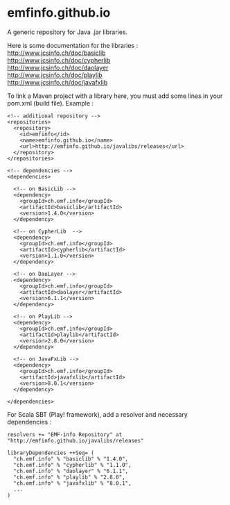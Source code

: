 # emfinfo.github.io
A generic repository for Java .jar libraries. 

Here is some documentation for the libraries :<br>
http://www.jcsinfo.ch/doc/basiclib<br>
http://www.jcsinfo.ch/doc/cypherlib<br>
http://www.jcsinfo.ch/doc/daolayer<br>
http://www.jcsinfo.ch/doc/playlib<br>
http://www.jcsinfo.ch/doc/javafxlib

To link a Maven project with a library here, you must add some lines in your pom.xml (build file). Example :

    <!-- additional repository -->  
    <repositories>
      <repository>
        <id>emfinfo</id>
        <name>emfinfo.github.io</name>
        <url>http://emfinfo.github.io/javalibs/releases</url>
      </repository>
    </repositories>      
    
    <!-- dependencies -->
    <dependencies>
      
      <!-- on BasicLib -->
      <dependency>       
        <groupId>ch.emf.info</groupId>
        <artifactId>basiclib</artifactId>
        <version>1.4.0</version>
      </dependency>
      
      <!-- on CypherLib  -->
      <dependency>       
        <groupId>ch.emf.info</groupId>
        <artifactId>cypherlib</artifactId>
        <version>1.1.0</version>
      </dependency>       
      
      <!-- on DaoLayer -->
      <dependency>       
        <groupId>ch.emf.info</groupId>
        <artifactId>daolayer</artifactId>
        <version>6.1.1</version>
      </dependency>   
      
      <!-- on PlayLib -->
      <dependency>       
        <groupId>ch.emf.info</groupId>
        <artifactId>playlib</artifactId>
        <version>2.8.0</version>
      </dependency>  
            
      <!-- on JavaFxLib -->
      <dependency>       
        <groupId>ch.emf.info</groupId>
        <artifactId>javafxlib</artifactId>
        <version>8.0.1</version>
      </dependency>      
      
    </dependencies>

For Scala SBT (Play! framework), add a resolver and necessary dependencies :<br>

    resolvers += "EMF-info Repository" at "http://emfinfo.github.io/javalibs/releases"
    
    libraryDependencies ++Seq= (
      "ch.emf.info" % "basiclib" % "1.4.0", 
      "ch.emf.info" % "cypherlib" % "1.1.0",
      "ch.emf.info" % "daolayer" % "6.1.1",
      "ch.emf.info" % "playlib" % "2.8.0",
      "ch.emf.info" % "javafxlib" % "8.0.1",
      ...
    )    
